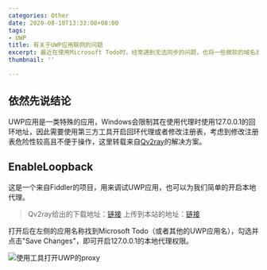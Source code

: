 ```yaml
---
categories: Other
date: 2020-08-10T13:33:08+08:00
tags:
- UWP
title: 有关于UWP应用联网的问题
excerpt: 最近在使用Microsoft Todo时，经常遇到无法同步的问题，也将一些微软的域名添加到了PAC，但仍然没有效果，于是想到了翻阅代理的issues。
thumbnail: ''

---
```

## 依然先说结论

UWP应用是一类特殊的应用，Windows会限制其在使用代理时使用127.0.0.1的回环地址，因此需要使用第三方工具开启回环代理或者修改注册表，考虑到修改注册表危险性较高且不便于操作，这里转载来自[Qv2ray](https://qv2ray.net/getting-started/step4.html#%E4%BD%BF%E7%94%A8%E7%B3%BB%E7%BB%9F%E4%BB%A3%E7%90%86)的解决方案。

## EnableLoopback

这是一个来自Fiddler的项目，用来调试UWP应用，也可以为我们简单的开启本地代理。

> Qv2ray给出的下载地址：[链接](https://qv2ray.net/EnableLoopback.zip)
> 上传到本站的地址：[链接](https://oss.sparkling.fun/puburl/iHL9q64D_H/EnableLoopback.exe)

打开后在左侧的应用名称找到Microsoft Todo（或者其他的UWP应用名），勾选并点击"Save Changes"，即可开启127.0.0.1的本地代理权限。

![使用工具打开UWP的proxy](https://disk.arcto.xyz/g/h9z3b6cvwm/enable-uwp-proxy.png?t=88u-kx)